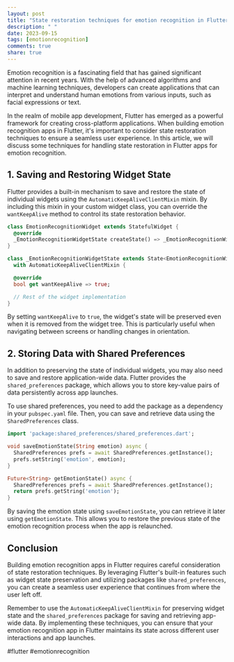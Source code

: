 ```yaml
---
layout: post
title: "State restoration techniques for emotion recognition in Flutter"
description: " "
date: 2023-09-15
tags: [emotionrecognition]
comments: true
share: true
---
```


Emotion recognition is a fascinating field that has gained significant attention in recent years. With the help of advanced algorithms and machine learning techniques, developers can create applications that can interpret and understand human emotions from various inputs, such as facial expressions or text.

In the realm of mobile app development, Flutter has emerged as a powerful framework for creating cross-platform applications. When building emotion recognition apps in Flutter, it's important to consider state restoration techniques to ensure a seamless user experience. In this article, we will discuss some techniques for handling state restoration in Flutter apps for emotion recognition.

## 1. Saving and Restoring Widget State

Flutter provides a built-in mechanism to save and restore the state of individual widgets using the `AutomaticKeepAliveClientMixin` mixin. By including this mixin in your custom widget class, you can override the `wantKeepAlive` method to control its state restoration behavior.

```dart
class EmotionRecognitionWidget extends StatefulWidget {
  @override
  _EmotionRecognitionWidgetState createState() => _EmotionRecognitionWidgetState();
}

class _EmotionRecognitionWidgetState extends State<EmotionRecognitionWidget>
  with AutomaticKeepAliveClientMixin {

  @override
  bool get wantKeepAlive => true;

  // Rest of the widget implementation
}
```

By setting `wantKeepAlive` to `true`, the widget's state will be preserved even when it is removed from the widget tree. This is particularly useful when navigating between screens or handling changes in orientation.

## 2. Storing Data with Shared Preferences

In addition to preserving the state of individual widgets, you may also need to save and restore application-wide data. Flutter provides the `shared_preferences` package, which allows you to store key-value pairs of data persistently across app launches.

To use shared preferences, you need to add the package as a dependency in your `pubspec.yaml` file. Then, you can save and retrieve data using the `SharedPreferences` class.

```dart
import 'package:shared_preferences/shared_preferences.dart';

void saveEmotionState(String emotion) async {
  SharedPreferences prefs = await SharedPreferences.getInstance();
  prefs.setString('emotion', emotion);
}

Future<String> getEmotionState() async {
  SharedPreferences prefs = await SharedPreferences.getInstance();
  return prefs.getString('emotion');
}
```

By saving the emotion state using `saveEmotionState`, you can retrieve it later using `getEmotionState`. This allows you to restore the previous state of the emotion recognition process when the app is relaunched.

## Conclusion

Building emotion recognition apps in Flutter requires careful consideration of state restoration techniques. By leveraging Flutter's built-in features such as widget state preservation and utilizing packages like `shared_preferences`, you can create a seamless user experience that continues from where the user left off.

Remember to use the `AutomaticKeepAliveClientMixin` for preserving widget state and the `shared_preferences` package for saving and retrieving app-wide data. By implementing these techniques, you can ensure that your emotion recognition app in Flutter maintains its state across different user interactions and app launches.

#flutter #emotionrecognition